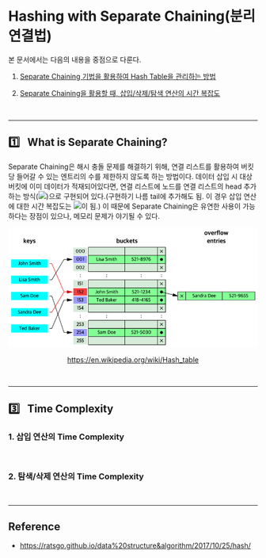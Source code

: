 # Hashing with Separate Chaining(분리 연결법)

본 문서에서는 다음의 내용을 중점으로 다룬다.

1. <a href="#sec_01">Separate Chaining 기법을 활용하여 Hash Table을 관리하는 방법</a>

2. <a href="#sec_02">Separate Chaining을 활용할 때, 삽입/삭제/탐색 연산의 시간 복잡도</a>

<br/>

---
<h2 id="sec_01">1️⃣&ensp; What is Separate Chaining?</h2>

Separate Chaining은 해시 충돌 문제를 해결하기 위해, 연결 리스트를 활용하여 버킷 당 들어갈 수 있는 엔트리의 수를 제한하지 않도록 하는 방법이다. 데이터 삽입 시 대상 버킷에 이미 데이터가 적재되어있다면, 연결 리스트에 노드를 연결 리스트의 head 추가하는 방식(<img src="https://chart.apis.google.com/chart?cht=tx&chl=O(1)" />)으로 구현되어 있다.(구현하기 나름 tail에 추가해도 됨. 이 경우 삽입 연산에 대한 시간 복잡도는 <img src="https://chart.apis.google.com/chart?cht=tx&chl=O(n)" />이 됨.) 이 때문에 Separate Chaining은 유연한 사용이 가능하다는 장점이 있으나, 메모리 문제가 야기될 수 있다.

<div align="center">
    <img src="../../figure/separate_chaining.png">
    <p><a href="https://en.wikipedia.org/wiki/Hash_table">https://en.wikipedia.org/wiki/Hash_table</a></p>
</div><br/>

---
<h2 id="sec_02">3️⃣&ensp; Time Complexity</h2>

### 1. 삽입 연산의 Time Complexity



<br/>

### 2. 탐색/삭제 연산의 Time Complexity


<br/>

---
## Reference

* https://ratsgo.github.io/data%20structure&algorithm/2017/10/25/hash/
